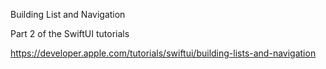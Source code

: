 Building List and Navigation

Part 2 of the SwiftUI tutorials

https://developer.apple.com/tutorials/swiftui/building-lists-and-navigation